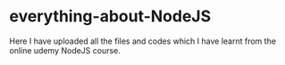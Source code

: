 # everything-about-NodeJS
Here I have uploaded all the files and codes which I have learnt from the online udemy NodeJS course.

